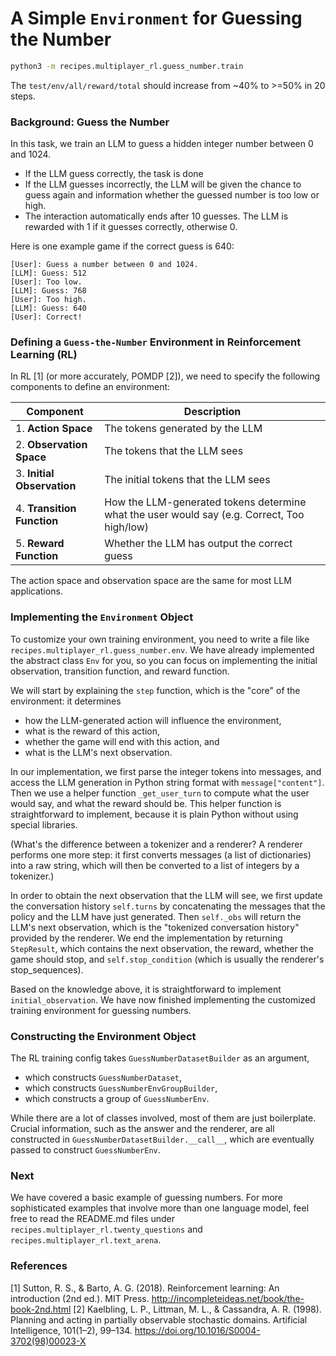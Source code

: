 # A Simple `Environment` for Guessing the Number

```bash
python3 -m recipes.multiplayer_rl.guess_number.train
```

The `test/env/all/reward/total` should increase from ~40% to >=50% in 20 steps.

### Background: Guess the Number

In this task, we train an LLM to guess a hidden integer number between 0 and 1024.
- If the LLM guess correctly, the task is done
- If the LLM guesses incorrectly, the LLM will be given the chance to guess again and information whether the guessed number is too low or high.
- The interaction automatically ends after 10 guesses.
The LLM is rewarded with 1 if it guesses correctly, otherwise 0.

Here is one example game if the correct guess is 640:
```
[User]: Guess a number between 0 and 1024.
[LLM]: Guess: 512
[User]: Too low.
[LLM]: Guess: 768
[User]: Too high.
[LLM]: Guess: 640
[User]: Correct!
```

### Defining a `Guess-the-Number` Environment in Reinforcement Learning (RL)

In RL [1] (or more accurately, POMDP [2]), we need to specify the following components to define an environment:

| Component | Description |
|-----------|-------------|
| 1. **Action Space** | The tokens generated by the LLM |
| 2. **Observation Space** | The tokens that the LLM sees |
| 3. **Initial Observation** | The initial tokens that the LLM sees |
| 4. **Transition Function** | How the LLM-generated tokens determine what the user would say (e.g. Correct, Too high/low) |
| 5. **Reward Function** | Whether the LLM has output the correct guess |

The action space and observation space are the same for most LLM applications.

### Implementing the `Environment` Object

To customize your own training environment, you need to write a file like `recipes.multiplayer_rl.guess_number.env`.
We have already implemented the abstract class `Env` for you, so you can focus on implementing the initial observation, transition function, and reward function.

We will start by explaining the `step` function, which is the "core" of the environment: it determines
- how the LLM-generated action will influence the environment,
- what is the reward of this action,
- whether the game will end with this action, and
- what is the LLM's next observation.

In our implementation, we first parse the integer tokens into messages, and access the LLM generation in Python string format with `message["content"]`.
Then we use a helper function `_get_user_turn` to compute what the user would say, and what the reward should be. This helper function is straightforward to implement, because it is plain Python without using special libraries.

(What's the difference between a tokenizer and a renderer? A renderer performs one more step: it first converts messages (a list of dictionaries) into a raw string, which will then be converted to a list of integers by a tokenizer.)

In order to obtain the next observation that the LLM will see, we first update the conversation history `self.turns` by concatenating the messages that the policy and the LLM have just generated.
Then ``self._obs`` will return the LLM's next observation, which is the "tokenized conversation history" provided by the renderer.
We end the implementation by returning `StepResult`, which contains the next observation, the reward, whether the game should stop, and `self.stop_condition` (which is usually the renderer's stop_sequences).

Based on the knowledge above, it is straightforward to implement `initial_observation`.
We have now finished implementing the customized training environment for guessing numbers.

### Constructing the Environment Object

The RL training config takes `GuessNumberDatasetBuilder` as an argument,

* which constructs `GuessNumberDataset`,
* which constructs `GuessNumberEnvGroupBuilder`,
* which constructs a group of `GuessNumberEnv`.

While there are a lot of classes involved, most of them are just boilerplate. Crucial information, such as the answer and the renderer, are all constructed in `GuessNumberDatasetBuilder.__call__`, which are eventually passed to construct `GuessNumberEnv`.

### Next

We have covered a basic example of guessing numbers. For more sophisticated examples that involve more than one language model, feel free to read the README.md files under `recipes.multiplayer_rl.twenty_questions` and `recipes.multiplayer_rl.text_arena`.

### References

[1] Sutton, R. S., & Barto, A. G. (2018). Reinforcement learning: An introduction (2nd ed.). MIT Press. http://incompleteideas.net/book/the-book-2nd.html
[2] Kaelbling, L. P., Littman, M. L., & Cassandra, A. R. (1998). Planning and acting in partially observable stochastic domains. Artificial Intelligence, 101(1–2), 99–134. https://doi.org/10.1016/S0004-3702(98)00023-X
